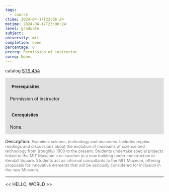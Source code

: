 ```yaml
---
tags:
  - course
ctime: 2024-04-17T23:06:24
mstime: 2024-04-17T23:06:24
level: graduate
subject: 
university: mit
completion: open
percentage: 0
prereq: Permission of instructor
coreq: None.
---
```


catalog [STS.454](http://student.mit.edu/catalog/mSTSb.html#STS.454)

<span style="display: block; padding: 15px; background-color: rgb(100, 100, 100, 0.2);"><font id="m_prereq4163_0" style="display: block; font-family: Arial, sans-serif; font-weight: bold; padding: 5px">Prerequisites</font><br><span id="prereq4163_0">Permission of instructor</span></span>
<span style="display: block; padding: 15px; background-color: rgb(100, 100, 100, 0.2);"><font id="m_coreq4163_0" style="display: block; font-family: Arial, sans-serif; font-weight: bold; padding: 5px">Corequisites</font><br><span id="coreq4163_0">None.</span></span>

<font style="">Description:</font>
<font style="color: grey; font-size: 0.8rem;">Examines science, technology and museums. Includes regular readings and discussions about the evolution of museums of science and technology from (roughly) 1800 to the present. Students undertake special projects linked to the MIT Museum's re-location to a new building under construction in Kendall Square. Students act as informal consultants to the MIT Museum, offering proposals for innovative elements that will be seriously considered for inclusion in the new Museum.</font>



---

<< HELLO, WORLD >>
